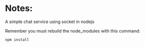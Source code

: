 # Notes:

A simple chat service using socket in nodejs

Remember you must rebuild the node_modules with this command:

```
npm install
```
